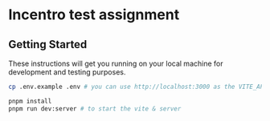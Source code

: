 # Incentro test assignment

## Getting Started

These instructions will get you running on your local machine for development and testing purposes.

```bash
cp .env.example .env # you can use http://localhost:3000 as the VITE_API_URL
```

```bash
pnpm install
pnpm run dev:server # to start the vite & server
```

